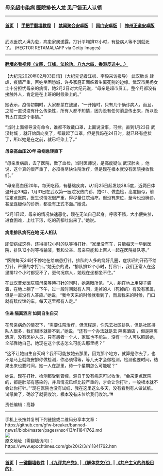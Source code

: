 ### 母亲超市染病 医院排长人龙 见尸袋无人认领
------------------------

#### [首页](https://github.com/gfw-breaker/banned-news1/blob/master/README.md) &nbsp;&nbsp;|&nbsp;&nbsp; [手把手翻墙教程](https://github.com/gfw-breaker/guides/wiki) &nbsp;&nbsp;|&nbsp;&nbsp; [禁闻聚合安卓版](https://github.com/gfw-breaker/bn-android) &nbsp;&nbsp;|&nbsp;&nbsp; [网门安卓版](https://github.com/oGate2/oGate) &nbsp;&nbsp;|&nbsp;&nbsp; [神州正道安卓版](https://github.com/SzzdOgate/update) 



<div><img alt="" class="aligncenter wp-post-image" src="https://i.epochtimes.com/assets/uploads/2020/02/GettyImages-1196130138-600x400.jpg"/>
<div class="red16 caption">
 <p>
  武汉医院人满为患，病患家属透露，打针平均排12小时，有些病人等不到就死了。 (HECTOR RETAMAL/AFP via Getty Images)
 </p>
</div>
</div><hr/>

#### [翻墙必看视频（文昭、江峰、法轮功、八九六四、香港反送中...）](https://github.com/gfw-breaker/banned-news1/blob/master/pages/link3.md)

<div><p>
 【大纪元2020年02月03日讯】（大纪元记者江枫、李毅采访报导）
 <ok href="https://www.epochtimes.com/gb/tag/%E6%AD%A6%E6%B1%89%E8%82%BA%E7%82%8E.html">
  武汉肺炎
 </ok>
 肆虐，疫情严重，百姓坐困愁城，许多家庭正面临着生离死别的边缘。武汉市民杨女士十分担忧母亲的病情，她2月2日对大纪元说，“母亲是超市员工，整个月都没有接触外人，肯定是在上班的时候染上的。”
</p>
<p>
 她表示，疫情初期时，大家都蒙在鼓里，“一开始时，只有几个确诊病人，而且，之前一直说没有什么传染性，所有人都不知情，因为没有任何消息传出来，所以没有太在意这个事情。”
</p>
<p>
 “当时上面领导没有命令，谁都不敢戴口罩，上面说没事，可控。直到1月23日
 <ok href="https://www.epochtimes.com/gb/tag/%E6%AD%A6%E6%B1%89%E5%B0%81%E5%9F%8E.html">
  武汉封城
 </ok>
 ，就开始风向变了，都戴起了口罩。但是我妈在24日时，就已经有症状了，所以她是在之前，就已经染上了。”
</p>
<h4>
 母亲高血压20年 染病急转直下
</h4>
<p>
 “母亲发病后，去了医院，做了血检，当时医师说，是高度疑似
 <ok href="https://www.epochtimes.com/gb/tag/%E6%AD%A6%E6%B1%89%E8%82%BA%E7%82%8E.html">
  武汉肺炎
 </ok>
 ，他说，这个真的很严重了，必须得尽快住院治疗，但是现在根本就没有医院接收我们。”
</p>
<p>
 “母亲高血压20年，每天吃药，有基础疾病，从1月25日起发烧38.5度，近两日体温升至39度，1月31日在武汉第一医院发热门诊，拍CT、做血检，高度疑似，前往定点医院，医生说情况很严重，得尽量住院治疗。但没有床位，至今也没确诊，甚至连疑似的诊断，都没有正式书面。”她说。
</p>
<p>
 “2月1日起，母亲的情况快速恶化，现在无法自己起身。呼吸不畅，大小便失禁，进食困难，上吐下泻，吃的药都吐出来了。”她说。
</p>
<h4>
 病患排队病死在地 无人相认
</h4>
<p>
 即使病成这样，还得排12小时的队等待打针，“家里没有车，只能每天一早到医院，排队12小时等待输液，我和父亲、母亲只能和上百人一起在医院排队等。”
</p>
<p>
 “医院每天24时不停地在给病患打针，排队的人多的绕好几圈，症状轻的开药不给打针，严重的才打针。”她无奈的说，“排队排12个小时，打吊针，我们正常人在这里排12个小时都受不了，更何况病人，她现在坐都坐不住。”
</p>
<p>
 在武汉普爱医院陪母亲等待打针的同时，她亲眼所见，“人，躺在地上用袋子装着，在地上躺了一下午，过一段时间就有人问，走掉的人（死掉的）有没有家属，但是一直没有人答应。”她说，“我今天来的时候就看到了，而且我来的时候，门口就有殡仪馆的车，每天这里都有人走。”
</p>
<h4>
 住进
 <ok href="https://www.epochtimes.com/gb/tag/%E9%9A%94%E7%A6%BB%E9%85%92%E5%BA%97.html">
  隔离酒店
 </ok>
 如同自生自灭
</h4>
<p>
 在母亲病危的情况下，“需要住院治疗，但流程是，你先去社区排队，但是社区排队人很多，我们根本就排不到。”她说，“还有一个办法就是去
 <ok href="https://www.epochtimes.com/gb/tag/%E9%9A%94%E7%A6%BB%E9%85%92%E5%BA%97.html">
  隔离酒店
 </ok>
 ，但是隔离酒店，没有医护人员，只有患者一个人，家属也不能进，没有一个人可以照顾她，全部靠她自己，她现在这个状态怎么可能去那里呢？”
</p>
<p>
 “这不让她自生自灭吗？我不可能放她去那里，因为那个地方，就算是你去了，也不是马上就能安排你做检测，你必须得等，等几天才会做检测。检测也要时间，结果出来也要时间，她一人在那里，待一个星期怎么可能呢？”
</p>
<p>
 她说，现在打针、检测都受到管控，源自于没有病床可以收治，“会来定点医院的，都是肺部有感染的，并且情况已经比较严重的，才会让你打针，一般根本就不会让你打针。”“现在医院也没有试纸，我在这里这么多天，没有看到有人做试纸。试纸做了，确诊了就要收治，根本没有床位给我们收治。”#
</p>
<p>
 责任编辑：高静
</p>
</div>
<hr/>
手机上长按并复制下列链接或二维码分享本文章：<br/>
https://github.com/gfw-breaker/banned-news1/blob/master/pages/nsc413/n11841762.md <br/>
<a href='https://github.com/gfw-breaker/banned-news1/blob/master/pages/nsc413/n11841762.md'><img src='https://github.com/gfw-breaker/banned-news1/blob/master/pages/nsc413/n11841762.md.png'/></a> <br/>
原文地址（需翻墙访问）：https://www.epochtimes.com/gb/20/2/3/n11841762.htm


------------------------
#### [首页](https://github.com/gfw-breaker/banned-news1/blob/master/README.md) &nbsp;|&nbsp; [一键翻墙软件](https://github.com/gfw-breaker/nogfw/blob/master/README.md) &nbsp;| [《九评共产党》](https://github.com/gfw-breaker/9ping.md/blob/master/README.md#九评之一评共产党是什么) | [《解体党文化》](https://github.com/gfw-breaker/jtdwh.md/blob/master/README.md) | [《共产主义的终极目的》](https://github.com/gfw-breaker/gczydzjmd.md/blob/master/README.md)


<img src='http://gfw-breaker.win/banned-news/pages/nsc413/n11841762.md' width='0px' height='0px'/>